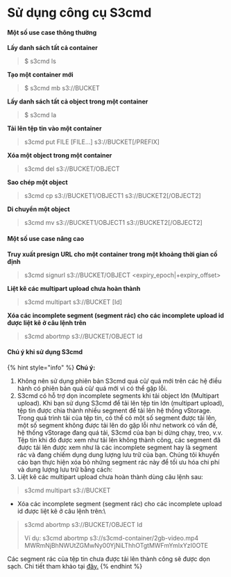 # Sử dụng công cụ S3cmd

#### Một số use case thông thường <a href="#sudungcongcus3cmd-motsousecasethongthuong" id="sudungcongcus3cmd-motsousecasethongthuong"></a>

**Lấy danh sách tất cả container**

> $ s3cmd ls

**Tạo một container mới**

> $ s3cmd mb s3://BUCKET

**Lấy danh sách tất cả object trong một container**

> $ s3cmd la

**Tải lên tệp tin vào một container** &#x20;

> s3cmd put FILE \[FILE...] s3://BUCKET\[/PREFIX]

**Xóa một object trong một container**

> s3cmd del s3://BUCKET/OBJECT

**Sao chép một object**

> s3cmd cp s3://BUCKET1/OBJECT1 s3://BUCKET2\[/OBJECT2]

**Di chuyển một object**

> s3cmd mv s3://BUCKET1/OBJECT1 s3://BUCKET2\[/OBJECT2]

#### Một số use case nâng cao <a href="#sudungcongcus3cmd-motsousecasenangcao" id="sudungcongcus3cmd-motsousecasenangcao"></a>

**Truy xuất presign URL cho một container trong một khoảng thời gian cố định**

> s3cmd signurl s3://BUCKET/OBJECT \<expiry\_epoch|+expiry\_offset>

**Liệt kê các multipart upload chưa hoàn thành**&#x20;

> s3cmd multipart s3://BUCKET \[Id]

**Xóa các incomplete segment (segment rác) cho các incomplete upload id được liệt kê ở câu lệnh trên**

> s3cmd abortmp s3://BUCKET/OBJECT Id

#### Chú ý khi sử dụng S3cmd <a href="#sudungcongcus3cmd-chuykhisudungs3cmd" id="sudungcongcus3cmd-chuykhisudungs3cmd"></a>

{% hint style="info" %}
**Chú ý:**



1. Không nên sử dụng phiên bản S3cmd quá cũ/ quá mới trên các hệ điều hành có phiên bản quá cũ/ quá mới vì có thể gặp lỗi.
2. S3cmd có hỗ trợ dọn incomplete segments khi tải object lớn (Multipart upload). Khi bạn sử dụng S3cmd để tải lên tệp tin lớn (multipart upload), tệp tin được chia thành nhiều segment để tải lên hệ thống vStorage. Trong quá trình tải của tệp tin, có thể có một số segment được tải lên, một số segment không được tải lên do gặp lỗi như network có vấn đề, hệ thống vStorage đang quá tải, S3cmd của bạn bị dừng chạy, treo, v.v. Tệp tin khi đó được xem như tải lên không thành công, các segment đã được tải lên được xem như là các incomplete segment hay là segment rác và đang chiếm dụng dung lượng lưu trữ của bạn. Chúng tôi khuyến cáo bạn thực hiện xóa bỏ những segment rác này để tối ưu hóa chi phí và dung lượng lưu trữ bằng cách:
3. Liệt kê các multipart upload chưa hoàn thành dùng câu lệnh sau:

> s3cmd multipart s3://BUCKET

* Xóa các incomplete segment (segment rác) cho các incomplete upload id được liệt kê ở câu lệnh trên:\


> s3cmd abortmp s3://BUCKET/OBJECT Id
>
> Ví dụ: s3cmd abortmp s3://s3cmd-container/2gb-video.mp4 MWRmNjBhNWUtZGMwNy00YjNiLThhOTgtMWFmYmIxYzI0OTE

Các segment rác của tệp tin chưa được tải lên thành công sẽ được dọn sạch. Chi tiết tham khảo tại [đây.](https://s3tools.org/usage)&#x20;
{% endhint %}

